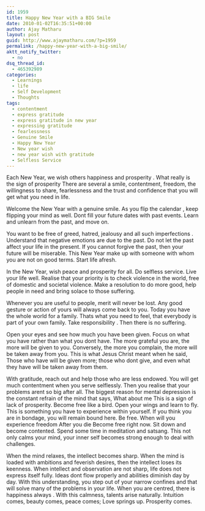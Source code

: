 ```yaml
---
id: 1959
title: Happy New Year with a BIG Smile
date: 2010-01-02T16:35:51+00:00
author: Ajay Matharu
layout: post
guid: http://www.ajaymatharu.com/?p=1959
permalink: /happy-new-year-with-a-big-smile/
aktt_notify_twitter:
  - no
dsq_thread_id:
  - 465392989
categories:
  - Learnings
  - life
  - Self Development
  - Thoughts
tags:
  - contentment
  - express gratitude
  - express gratitude in new year
  - expressing gratitude
  - fearlessness
  - Genuine Smile
  - Happy New Year
  - New year wish
  - new year wish with gratitude
  - Selfless Service
---
```

Each New Year, we wish others happiness and prosperity . What really is the sign of prosperity There are several a smile, contentment, freedom, the willingness to share, fearlessness and the trust and confidence that you will get what you need in life.

Welcome the New Year with a genuine smile. As you flip the calendar , keep flipping your mind as well. Dont fill your future dates with past events. Learn and unlearn from the past, and move on.

You want to be free of greed, hatred, jealousy and all such imperfections . Understand that negative emotions are due to the past. Do not let the past affect your life in the present. If you cannot forgive the past, then your future will be miserable. This New Year make up with someone with whom you are not on good terms. Start life afresh.

In the New Year, wish peace and prosperity for all. Do selfless service. Live your life well. Realise that your priority is to check violence in the world, free of domestic and societal violence. Make a resolution to do more good, help people in need and bring solace to those suffering.

Whenever you are useful to people, merit will never be lost. Any good gesture or action of yours will always come back to you. Today you have the whole world for a family. Thats what you need to feel, that everybody is part of your own family. Take responsibility . Then there is no suffering. 

Open your eyes and see how much you have been given. Focus on what you have rather than what you dont have. The more grateful you are, the more will be given to you. Conversely, the more you complain, the more will be taken away from you. This is what Jesus Christ meant when he said, Those who have will be given more; those who dont give, and even what they have will be taken away from them.

With gratitude, reach out and help those who are less endowed. You will get much contentment when you serve selflessly. Then you realise that your problems arent so big after all. The biggest reason for mental depression is the constant refrain of the mind that says, What about me This is a sign of lack of prosperity. Become free like a bird. Open your wings and learn to fly. This is something you have to experience within yourself. If you think you are in bondage, you will remain bound here. Be free. When will you experience freedom After you die Become free right now. Sit down and become contented. Spend some time in meditation and satsang. This not only calms your mind, your inner self becomes strong enough to deal with challenges.

When the mind relaxes, the intellect becomes sharp. When the mind is loaded with ambitions and feverish desires, then the intellect loses its keenness. When intellect and observation are not sharp, life does not express itself fully. Ideas dont flow properly and abilities diminish day by day. With this understanding, you step out of your narrow confines and that will solve many of the problems in your life. When you are centred, there is happiness always . With this calmness, talents arise naturally. Intuition comes, beauty comes, peace comes; Love springs up. Prosperity comes.